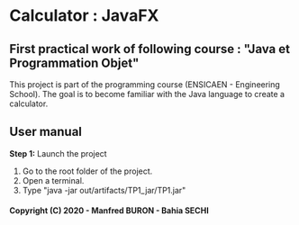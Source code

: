 # Calculator : JavaFX

## First practical work of following course : "Java et Programmation Objet"

This project is part of the programming course (ENSICAEN - Engineering School).
The goal is to become familiar with the Java language to create a calculator.


## User manual

**Step 1:** Launch the project

1. Go to the root folder of the project.
2. Open a terminal.
3. Type "java -jar out/artifacts/TP1_jar/TP1.jar"

#### Copyright (C) 2020 - Manfred BURON - Bahia SECHI
